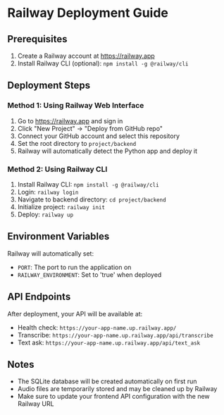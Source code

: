 # Railway Deployment Guide

## Prerequisites
1. Create a Railway account at https://railway.app
2. Install Railway CLI (optional): `npm install -g @railway/cli`

## Deployment Steps

### Method 1: Using Railway Web Interface
1. Go to https://railway.app and sign in
2. Click "New Project" → "Deploy from GitHub repo"
3. Connect your GitHub account and select this repository
4. Set the root directory to `project/backend`
5. Railway will automatically detect the Python app and deploy it

### Method 2: Using Railway CLI
1. Install Railway CLI: `npm install -g @railway/cli`
2. Login: `railway login`
3. Navigate to backend directory: `cd project/backend`
4. Initialize project: `railway init`
5. Deploy: `railway up`

## Environment Variables
Railway will automatically set:
- `PORT`: The port to run the application on
- `RAILWAY_ENVIRONMENT`: Set to 'true' when deployed

## API Endpoints
After deployment, your API will be available at:
- Health check: `https://your-app-name.up.railway.app/`
- Transcribe: `https://your-app-name.up.railway.app/api/transcribe`
- Text ask: `https://your-app-name.up.railway.app/api/text_ask`

## Notes
- The SQLite database will be created automatically on first run
- Audio files are temporarily stored and may be cleaned up by Railway
- Make sure to update your frontend API configuration with the new Railway URL